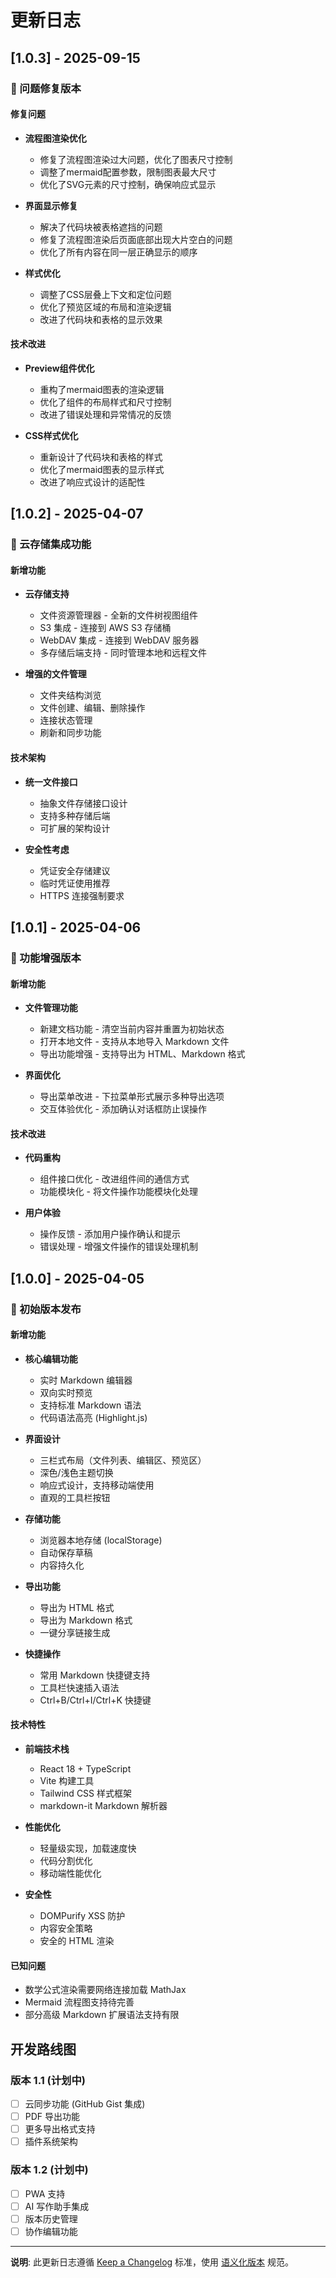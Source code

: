 # 更新日志

## [1.0.3] - 2025-09-15

### 🐛 问题修复版本

#### 修复问题

- **流程图渲染优化**
  - 修复了流程图渲染过大问题，优化了图表尺寸控制
  - 调整了mermaid配置参数，限制图表最大尺寸
  - 优化了SVG元素的尺寸控制，确保响应式显示

- **界面显示修复**
  - 解决了代码块被表格遮挡的问题
  - 修复了流程图渲染后页面底部出现大片空白的问题
  - 优化了所有内容在同一层正确显示的顺序

- **样式优化**
  - 调整了CSS层叠上下文和定位问题
  - 优化了预览区域的布局和渲染逻辑
  - 改进了代码块和表格的显示效果

#### 技术改进

- **Preview组件优化**
  - 重构了mermaid图表的渲染逻辑
  - 优化了组件的布局样式和尺寸控制
  - 改进了错误处理和异常情况的反馈

- **CSS样式优化**
  - 重新设计了代码块和表格的样式
  - 优化了mermaid图表的显示样式
  - 改进了响应式设计的适配性

## [1.0.2] - 2025-04-07

### 🎉 云存储集成功能

#### 新增功能

- **云存储支持**
  - 文件资源管理器 - 全新的文件树视图组件
  - S3 集成 - 连接到 AWS S3 存储桶
  - WebDAV 集成 - 连接到 WebDAV 服务器
  - 多存储后端支持 - 同时管理本地和远程文件

- **增强的文件管理**
  - 文件夹结构浏览
  - 文件创建、编辑、删除操作
  - 连接状态管理
  - 刷新和同步功能

#### 技术架构

- **统一文件接口**
  - 抽象文件存储接口设计
  - 支持多种存储后端
  - 可扩展的架构设计

- **安全性考虑**
  - 凭证安全存储建议
  - 临时凭证使用推荐
  - HTTPS 连接强制要求

## [1.0.1] - 2025-04-06

### 🎉 功能增强版本

#### 新增功能

- **文件管理功能**
  - 新建文档功能 - 清空当前内容并重置为初始状态
  - 打开本地文件 - 支持从本地导入 Markdown 文件
  - 导出功能增强 - 支持导出为 HTML、Markdown 格式
  
- **界面优化**
  - 导出菜单改进 - 下拉菜单形式展示多种导出选项
  - 交互体验优化 - 添加确认对话框防止误操作

#### 技术改进

- **代码重构**
  - 组件接口优化 - 改进组件间的通信方式
  - 功能模块化 - 将文件操作功能模块化处理
  
- **用户体验**
  - 操作反馈 - 添加用户操作确认和提示
  - 错误处理 - 增强文件操作的错误处理机制

## [1.0.0] - 2025-04-05

### 🎉 初始版本发布

#### 新增功能

- **核心编辑功能**
  - 实时 Markdown 编辑器
  - 双向实时预览
  - 支持标准 Markdown 语法
  - 代码语法高亮 (Highlight.js)
  
- **界面设计**
  - 三栏式布局（文件列表、编辑区、预览区）
  - 深色/浅色主题切换
  - 响应式设计，支持移动端使用
  - 直观的工具栏按钮
  
- **存储功能**
  - 浏览器本地存储 (localStorage)
  - 自动保存草稿
  - 内容持久化
  
- **导出功能**
  - 导出为 HTML 格式
  - 导出为 Markdown 格式
  - 一键分享链接生成
  
- **快捷操作**
  - 常用 Markdown 快捷键支持
  - 工具栏快速插入语法
  - Ctrl+B/Ctrl+I/Ctrl+K 快捷键

#### 技术特性

- **前端技术栈**
  - React 18 + TypeScript
  - Vite 构建工具
  - Tailwind CSS 样式框架
  - markdown-it Markdown 解析器
  
- **性能优化**
  - 轻量级实现，加载速度快
  - 代码分割优化
  - 移动端性能优化
  
- **安全性**
  - DOMPurify XSS 防护
  - 内容安全策略
  - 安全的 HTML 渲染

#### 已知问题

- 数学公式渲染需要网络连接加载 MathJax
- Mermaid 流程图支持待完善
- 部分高级 Markdown 扩展语法支持有限

## 开发路线图

### 版本 1.1 (计划中)
- [ ] 云同步功能 (GitHub Gist 集成)
- [ ] PDF 导出功能
- [ ] 更多导出格式支持
- [ ] 插件系统架构

### 版本 1.2 (计划中)
- [ ] PWA 支持
- [ ] AI 写作助手集成
- [ ] 版本历史管理
- [ ] 协作编辑功能

---

**说明**: 此更新日志遵循 [Keep a Changelog](https://keepachangelog.com/zh-CN/1.0.0/) 标准，使用 [语义化版本](https://semver.org/lang/zh-CN/) 规范。